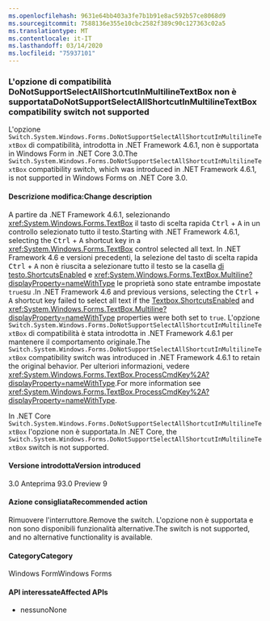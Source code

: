 ```yaml
---
ms.openlocfilehash: 9631e64bb403a3fe7b1b91e8ac592b57ce8068d9
ms.sourcegitcommit: 7588136e355e10cbc2582f389c90c127363c02a5
ms.translationtype: MT
ms.contentlocale: it-IT
ms.lasthandoff: 03/14/2020
ms.locfileid: "75937101"
---
```

### <a name="donotsupportselectallshortcutinmultilinetextbox-compatibility-switch-not-supported"></a><span data-ttu-id="298ee-101">L'opzione di compatibilità DoNotSupportSelectAllShortcutInMultilineTextBox non è supportata</span><span class="sxs-lookup"><span data-stu-id="298ee-101">DoNotSupportSelectAllShortcutInMultilineTextBox compatibility switch not supported</span></span>

<span data-ttu-id="298ee-102">L'opzione `Switch.System.Windows.Forms.DoNotSupportSelectAllShortcutInMultilineTextBox` di compatibilità, introdotta in .NET Framework 4.6.1, non è supportata in Windows Form in .NET Core 3.0.</span><span class="sxs-lookup"><span data-stu-id="298ee-102">The `Switch.System.Windows.Forms.DoNotSupportSelectAllShortcutInMultilineTextBox` compatibility switch, which was introduced in .NET Framework 4.6.1, is not supported in Windows Forms on .NET Core 3.0.</span></span>

#### <a name="change-description"></a><span data-ttu-id="298ee-103">Descrizione modifica:</span><span class="sxs-lookup"><span data-stu-id="298ee-103">Change description</span></span>

<span data-ttu-id="298ee-104">A partire da .NET Framework 4.6.1, selezionando <xref:System.Windows.Forms.TextBox> il tasto di scelta rapida <kbd>Ctrl</kbd> + <kbd>A</kbd> in un controllo selezionato tutto il testo.</span><span class="sxs-lookup"><span data-stu-id="298ee-104">Starting with .NET Framework 4.6.1, selecting the <kbd>Ctrl</kbd> + <kbd>A</kbd> shortcut key in a <xref:System.Windows.Forms.TextBox> control selected all text.</span></span> <span data-ttu-id="298ee-105">In .NET Framework 4.6 e versioni precedenti, la selezione del tasto di scelta rapida <kbd>Ctrl</kbd> + <kbd>A</kbd> non è riuscita a selezionare tutto il testo se la casella [di testo.ShortcutsEnabled](xref:System.Windows.Forms.TextBoxBase.ShortcutsEnabled) e <xref:System.Windows.Forms.TextBox.Multiline?displayProperty=nameWithType> le proprietà sono state entrambe impostate `true`su .</span><span class="sxs-lookup"><span data-stu-id="298ee-105">In .NET Framework 4.6 and previous versions, selecting the <kbd>Ctrl</kbd> + <kbd>A</kbd> shortcut key failed to select all text if the [Textbox.ShortcutsEnabled](xref:System.Windows.Forms.TextBoxBase.ShortcutsEnabled) and <xref:System.Windows.Forms.TextBox.Multiline?displayProperty=nameWithType> properties were both set to `true`.</span></span> <span data-ttu-id="298ee-106">L'opzione `Switch.System.Windows.Forms.DoNotSupportSelectAllShortcutInMultilineTextBox` di compatibilità è stata introdotta in .NET Framework 4.6.1 per mantenere il comportamento originale.</span><span class="sxs-lookup"><span data-stu-id="298ee-106">The `Switch.System.Windows.Forms.DoNotSupportSelectAllShortcutInMultilineTextBox` compatibility switch was introduced in .NET Framework 4.6.1 to retain the original behavior.</span></span> <span data-ttu-id="298ee-107">Per ulteriori informazioni, vedere <xref:System.Windows.Forms.TextBox.ProcessCmdKey%2A?displayProperty=nameWithType>.</span><span class="sxs-lookup"><span data-stu-id="298ee-107">For more information see <xref:System.Windows.Forms.TextBox.ProcessCmdKey%2A?displayProperty=nameWithType>.</span></span>

<span data-ttu-id="298ee-108">In .NET Core `Switch.System.Windows.Forms.DoNotSupportSelectAllShortcutInMultilineTextBox` l'opzione non è supportata.</span><span class="sxs-lookup"><span data-stu-id="298ee-108">In .NET Core, the `Switch.System.Windows.Forms.DoNotSupportSelectAllShortcutInMultilineTextBox` switch is not supported.</span></span>

#### <a name="version-introduced"></a><span data-ttu-id="298ee-109">Versione introdotta</span><span class="sxs-lookup"><span data-stu-id="298ee-109">Version introduced</span></span>

<span data-ttu-id="298ee-110">3.0 Anteprima 9</span><span class="sxs-lookup"><span data-stu-id="298ee-110">3.0 Preview 9</span></span>

#### <a name="recommended-action"></a><span data-ttu-id="298ee-111">Azione consigliata</span><span class="sxs-lookup"><span data-stu-id="298ee-111">Recommended action</span></span>

<span data-ttu-id="298ee-112">Rimuovere l'interruttore.</span><span class="sxs-lookup"><span data-stu-id="298ee-112">Remove the switch.</span></span> <span data-ttu-id="298ee-113">L'opzione non è supportata e non sono disponibili funzionalità alternative.</span><span class="sxs-lookup"><span data-stu-id="298ee-113">The switch is not supported, and no alternative functionality is available.</span></span>

#### <a name="category"></a><span data-ttu-id="298ee-114">Category</span><span class="sxs-lookup"><span data-stu-id="298ee-114">Category</span></span>

<span data-ttu-id="298ee-115">Windows Form</span><span class="sxs-lookup"><span data-stu-id="298ee-115">Windows Forms</span></span>

#### <a name="affected-apis"></a><span data-ttu-id="298ee-116">API interessate</span><span class="sxs-lookup"><span data-stu-id="298ee-116">Affected APIs</span></span>

- <span data-ttu-id="298ee-117">nessuno</span><span class="sxs-lookup"><span data-stu-id="298ee-117">None</span></span>

<!-- 

### Affected APIs

- Not detectable via API analysis

-->
